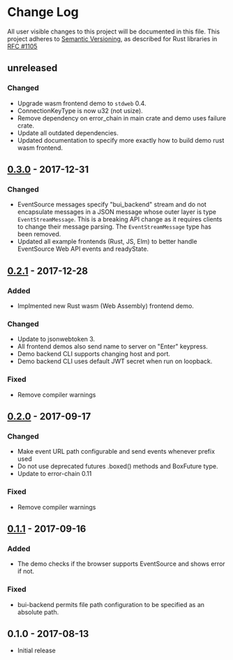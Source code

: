 # Change Log

All user visible changes to this project will be documented in this file.
This project adheres to [Semantic Versioning](http://semver.org/), as described
for Rust libraries in [RFC #1105](https://github.com/rust-lang/rfcs/blob/master/text/1105-api-evolution.md)

## unreleased

### Changed

* Upgrade wasm frontend demo to `stdweb` 0.4.
* ConnectionKeyType is now u32 (not usize).
* Remove dependency on error_chain in main crate and demo uses failure crate.
* Update all outdated dependencies.
* Updated documentation to specify more exactly how to build demo rust wasm
  frontend.

## [0.3.0] - 2017-12-31

### Changed

* EventSource messages specify "bui_backend" stream and do not encapsulate
  messages in a JSON message whose outer layer is type `EventStreamMessage`.
  This is a breaking API change as it requires clients to change their message
  parsing. The `EventStreamMessage` type has been removed.
* Updated all example frontends (Rust, JS, Elm) to better handle EventSource
  Web API events and readyState.

## [0.2.1] - 2017-12-28

### Added

* Implmented new Rust wasm (Web Assembly) frontend demo.

### Changed

* Update to jsonwebtoken 3.
* All frontend demos also send name to server on "Enter" keypress.
* Demo backend CLI supports changing host and port.
* Demo backend CLI uses default JWT secret when run on loopback.

### Fixed

* Remove compiler warnings

## [0.2.0] - 2017-09-17

### Changed

* Make event URL path configurable and send events whenever prefix used
* Do not use deprecated futures .boxed() methods and BoxFuture type.
* Update to error-chain 0.11

### Fixed

* Remove compiler warnings

## [0.1.1] - 2017-09-16

### Added

* The demo checks if the browser supports EventSource and shows error if not.

### Fixed

* bui-backend permits file path configuration to be specified as an absolute
  path.

## 0.1.0 - 2017-08-13

* Initial release

[0.3.0]: https://github.com/astraw/bui-backend/compare/bui-backend/0.2.1...bui-backend/0.3.0
[0.2.1]: https://github.com/astraw/bui-backend/compare/bui-backend/0.2.0...bui-backend/0.2.1
[0.2.0]: https://github.com/astraw/bui-backend/compare/bui-backend/0.1.1...bui-backend/0.2.0
[0.1.1]: https://github.com/astraw/bui-backend/compare/bui-backend/0.1.0...bui-backend/0.1.1
